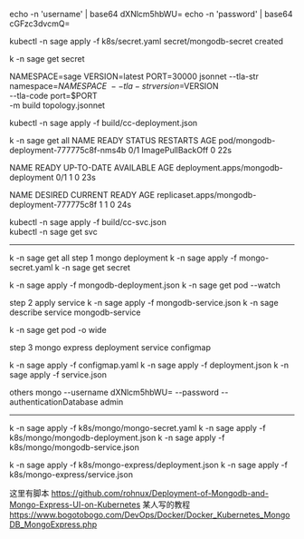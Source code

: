 echo -n 'username' |  base64
dXNlcm5hbWU=
echo -n 'password' |  base64
cGFzc3dvcmQ=

kubectl -n sage apply -f k8s/secret.yaml 
secret/mongodb-secret created

k -n sage get secret

NAMESPACE=sage
VERSION=latest
PORT=30000
jsonnet --tla-str namespace=$NAMESPACE \
  --tla-str version=$VERSION \
  --tla-code port=$PORT \
  -m build topology.jsonnet


  kubectl -n sage apply -f build/cc-deployment.json 

  k -n sage get all
NAME                                     READY   STATUS             RESTARTS   AGE
pod/mongodb-deployment-777775c8f-nms4b   0/1     ImagePullBackOff   0          22s

NAME                                 READY   UP-TO-DATE   AVAILABLE   AGE
deployment.apps/mongodb-deployment   0/1     1            0           23s

NAME                                           DESIRED   CURRENT   READY   AGE
replicaset.apps/mongodb-deployment-777775c8f   1         1         0       24s

kubectl -n sage apply -f build/cc-svc.json  
kubectl -n sage get svc

----------
k -n sage get all
step 1
mongo deployment
k -n sage apply -f mongo-secret.yaml 
k -n sage get secret
 
k -n sage apply -f mongodb-deployment.json 
k -n sage get pod --watch


step 2
apply service
k -n sage apply -f mongodb-service.json 
k -n sage describe service mongodb-service 

k -n sage get pod -o wide

step 3
mongo express deployment service configmap

k -n sage apply -f configmap.yaml 
k -n sage apply -f deployment.json 
k -n sage apply -f service.json 

others
mongo --username dXNlcm5hbWU= --password --authenticationDatabase admin  


----
k -n sage apply -f k8s/mongo/mongo-secret.yaml 
k -n sage apply -f k8s/mongo/mongodb-deployment.json 
k -n sage apply -f k8s/mongo/mongodb-service.json 


 k -n sage apply -f k8s/mongo-express/deployment.json 
 k -n sage apply -f k8s/mongo-express/service.json 

这里有脚本
 https://github.com/rohnux/Deployment-of-Mongodb-and-Mongo-Express-UI-on-Kubernetes
 某人写的教程
 https://www.bogotobogo.com/DevOps/Docker/Docker_Kubernetes_MongoDB_MongoExpress.php